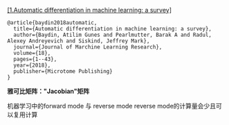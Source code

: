 [[1.Automatic differentiation in machine learning: a survey]](https://www.jmlr.org/papers/volume18/17-468/17-468.pdf)
~~~
@article{baydin2018automatic,
  title={Automatic differentiation in machine learning: a survey},
  author={Baydin, Atilim Gunes and Pearlmutter, Barak A and Radul, Alexey Andreyevich and Siskind, Jeffrey Mark},
  journal={Journal of Marchine Learning Research},
  volume={18},
  pages={1--43},
  year={2018},
  publisher={Microtome Publishing}
}
~~~
**雅可比矩阵："Jacobian"矩阵**

机器学习中的forward mode 与 reverse mode
reverse mode的计算量会少且可以复用计算